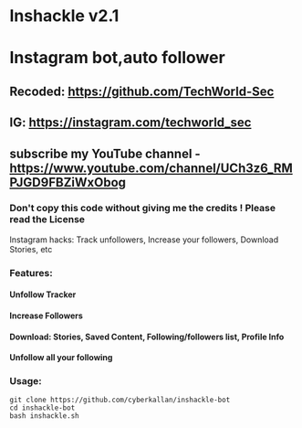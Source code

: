 # Inshackle v2.1
# Instagram bot,auto follower
## Recoded: https://github.com/TechWorld-Sec
## IG: https://instagram.com/techworld_sec
## subscribe my YouTube channel - https://www.youtube.com/channel/UCh3z6_RMPJGD9FBZiWxObog
### Don't copy this code without giving me the credits ! Please read the License 
Instagram hacks: Track unfollowers, Increase your followers, Download Stories, etc

### Features:
#### Unfollow Tracker
#### Increase Followers
#### Download: Stories, Saved Content, Following/followers list, Profile Info
#### Unfollow all your following

### Usage:
```
git clone https://github.com/cyberkallan/inshackle-bot
cd inshackle-bot
bash inshackle.sh
```
